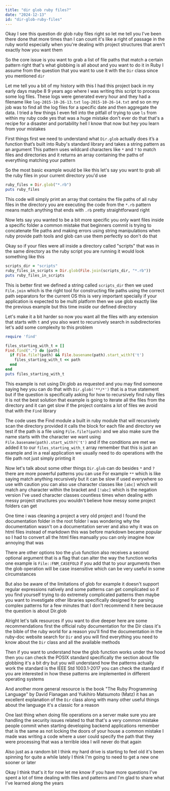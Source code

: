 ```yaml
---
title: "dir glob ruby files?"
date: "2024-12-13"
id: "dir-glob-ruby-files"
---
```


Okay I see this question dir glob ruby files right so let me tell you I've been there done that more times than I can count it's like a right of passage in the ruby world especially when you're dealing with project structures that aren't exactly how you want them

So the core issue is you want to grab a list of file paths that match a certain pattern right that's what globbing is all about and you want to do it in Ruby I assume from the question that you want to use it with the `Dir` class since you mentioned `dir`

Let me tell you a bit of my history with this I had this project back in my early days maybe 8 9 years ago where I was writing this script to process some log files. These logs were generated every hour and they had a filename like `log-2015-10-26-13.txt` `log-2015-10-26-14.txt` and so on my job was to find all the log files for a specific date and then aggregate the data. I tried a few things I even fell into the pitfall of trying to use `ls` from within my ruby code yes that was a huge mistake don't ever do that that's a recipe for a disaster and portability hell I know that now but hey you learn from your mistakes

First things first we need to understand what `Dir.glob` actually does it’s a function that’s built into Ruby's standard library and takes a string pattern as an argument This pattern uses wildcard characters like `*` and `?` to match files and directories and it returns an array containing the paths of everything matching your pattern

So the most basic example would be like this let's say you want to grab all the ruby files in your current directory you'd use

```ruby
ruby_files = Dir.glob("*.rb")
puts ruby_files
```

This code will simply print an array that contains the file paths of all ruby files in the directory you are executing the code from the `*.rb` pattern means match anything that ends with `.rb` pretty straightforward right

Now lets say you wanted to be a bit more specific you only want files inside a specific folder a common mistake that beginners commit is trying to concatenate file paths and making errors using string manipulations when ruby provide path tools and glob can use them perfectly so don't do that

Okay so if your files were all inside a directory called "scripts" that was in the same directory as the ruby script you are running it would look something like this

```ruby
scripts_dir = "scripts"
ruby_files_in_scripts = Dir.glob(File.join(scripts_dir, "*.rb"))
puts ruby_files_in_scripts
```

This is better first we defined a string called `scripts_dir` then we used `File.join` which is the right tool for constructing file paths using the correct path separators for the current OS this is very important specially if your application is expected to be multi platform then we use glob exactly like the previous example but this time inside our defined directory

Let's make it a bit harder so now you want all the files with any extension that starts with `t` and you also want to recursively search in subdirectories let's add some complexity to this problem

```ruby
require 'find'

files_starting_with_t = []
Find.find(".") do |path|
  if File.file?(path) && File.basename(path).start_with?('t')
    files_starting_with_t << path
  end
end
puts files_starting_with_t

```

This example is not using Dir.glob as requested and you may find someone saying hey you can do that with `Dir.glob('**/*')` that is a true statement but if the question is specifically asking for how to recursively find ruby files it is not the best solution that example is going to iterate all the files from the directory and it can get slow if the project contains a lot of files we avoid that with the `Find` library

The code uses the Find module a built in ruby module that will recursively scan the directory provided it calls the block for each file and directory we test if the path is a file using `File.file?(path)` and we also make sure the name starts with the character we want using `File.basename(path).start_with?('t')` and if the conditions are met we added it to our `files_starting_with_t` array remember that this is just an example and in a real application we usually need to do operations with the file path not just simply printing it

Now let's talk about some other things `Dir.glob` can do besides `*` and `?` there are more powerful patterns you can use For example `**` which is like saying match anything recursively but it can be slow if used everywhere so use with caution you can also use character classes like `[abc]` which will match any character within the bracket and `[!abc]` which is the negation version I've used character classes countless times when dealing with messy project structures you wouldn't believe how messy some project folders can get

One time i was cleaning a project a very old project and I found the documentation folder in the root folder I was wondering why the documentation wasn't on a documentation server and also why it was on html files instead of markdown this was before markdown became popular so I had to convert all the html files manually you can only imagine how annoying that was

There are other options too the `glob` function also receives a second optional argument that is a flag that can alter the way the function works one example is `File::FNM_CASEFOLD` if you add that to your arguments then the glob operation will be case insensitive which can be very useful in some circumstances

But also be aware of the limitations of glob for example it doesn't support regular expressions natively and some patterns can get complicated so if you find yourself trying to do extremely complicated patterns then maybe you want to investigate other libraries specifically designed for parsing complex patterns for a few minutes that I don't recommend it here because the question is about Dir.glob

Alright let's talk resources if you want to dive deeper here are some recommendations first the official ruby documentation for the Dir class it's the bible of the ruby world for a reason you'll find the documentation in the ruby-doc website search for `Dir` and you will find everything you need to know about the `Dir` class and all the available methods

Then if you want to understand how the glob function works under the hood then you can check the POSIX standard specifically the section about file globbing it's a bit dry but you will understand how the patterns actually work the standard is the IEEE Std 1003.1-2017 you can check the standard if you are interested in how these patterns are implemented in different operating systems

And another more general resource is the book "The Ruby Programming Language" by David Flanagan and Yukihiro Matsumoto (Matz) it has an excellent explanation of the `Dir` class along with many other useful things about the language it's a classic for a reason

One last thing when doing file operations on a server make sure you are handling the security issues related to that that's a very common mistake people commit when starting developing backend applications remember that is the same as not locking the doors of your house a common mistake I made was writing a code where a user could specify the path that they were processing that was a terrible idea I will never do that again

Also just as a random bit I think my hard drive is starting to feel old it's been spinning for quite a while lately I think I'm going to need to get a new one sooner or later

Okay I think that's it for now let me know if you have more questions I've spent a lot of time dealing with files and patterns and I'm glad to share what I've learned along the years
